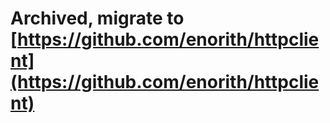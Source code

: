 # Archived, migrate to [https://github.com/enorith/httpclient](https://github.com/enorith/httpclient)
